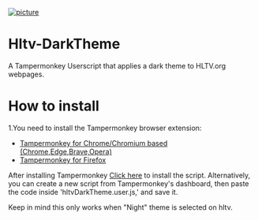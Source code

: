 [![picture](https://i.imgur.com/tEWTWNK.png)]()
# Hltv-DarkTheme
A Tampermonkey Userscript that applies a dark theme to HLTV.org webpages.

# How to install
 1.You need to install the Tampermonkey browser extension:
   - [Tampermonkey for Chrome/Chromium based (Chrome,Edge,Brave,Opera)](https://chrome.google.com/webstore/detail/tampermonkey/dhdgffkkebhmkfjojejmpbldmpobfkfo)
   - [Tampermonkey for Firefox](https://addons.mozilla.org/en-US/firefox/addon/tampermonkey/)



After installing Tampermonkey [Click here](https://github.com/Sp0kzz/Hltv-DarkTheme/raw/main/hltvDarkTheme.user.js) to install the script.
Alternatively, you can create a new script from Tampermonkey's dashboard, then paste the code inside 'hltvDarkTheme.user.js,' and save it.
   
Keep in mind this only works when "Night" theme is selected on hltv.
